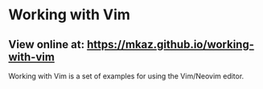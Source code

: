 
# Working with Vim

## View online at: https://mkaz.github.io/working-with-vim

Working with Vim is a set of examples for using the Vim/Neovim editor.


